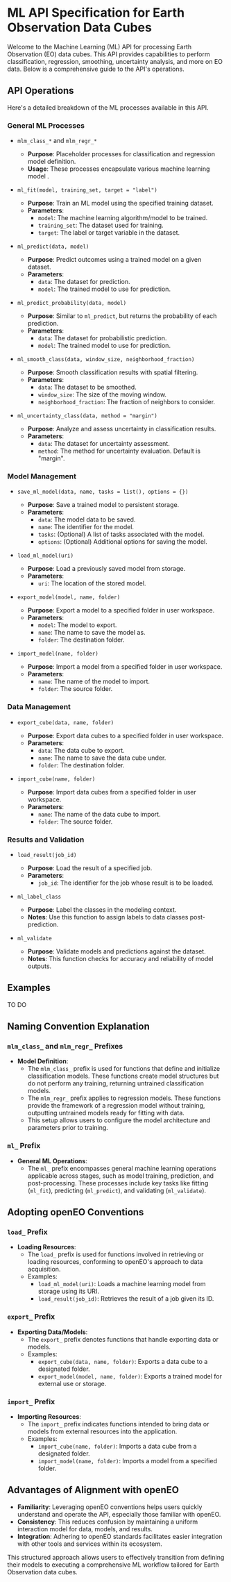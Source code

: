 # ML API Specification for Earth Observation Data Cubes

Welcome to the Machine Learning (ML) API for processing Earth Observation (EO) data cubes. This API provides capabilities to perform classification, regression, smoothing, uncertainty analysis, and more on EO data. Below is a comprehensive guide to the API's operations.



## API Operations

Here's a detailed breakdown of the ML processes available in this API.

### General ML Processes

- `mlm_class_*` and `mlm_regr_*`
  - **Purpose**: Placeholder processes for classification and regression model definition.
  - **Usage**: These processes encapsulate various machine learning model .

- `ml_fit(model, training_set, target = "label")`
  - **Purpose**: Train an ML model using the specified training dataset.
  - **Parameters**:
    - `model`: The machine learning algorithm/model to be trained.
    - `training_set`: The dataset used for training.
    - `target`: The label or target variable in the dataset.

- `ml_predict(data, model)`
  - **Purpose**: Predict outcomes using a trained model on a given dataset.
  - **Parameters**:
    - `data`: The dataset for prediction.
    - `model`: The trained model to use for prediction.

- `ml_predict_probability(data, model)`
  - **Purpose**: Similar to `ml_predict`, but returns the probability of each prediction.
  - **Parameters**:
    - `data`: The dataset for probabilistic prediction.
    - `model`: The trained model to use for prediction.

- `ml_smooth_class(data, window_size, neighborhood_fraction)`
  - **Purpose**: Smooth classification results with spatial filtering.
  - **Parameters**:
    - `data`: The dataset to be smoothed.
    - `window_size`: The size of the moving window.
    - `neighborhood_fraction`: The fraction of neighbors to consider.

- `ml_uncertainty_class(data, method = "margin")`
  - **Purpose**: Analyze and assess uncertainty in classification results.
  - **Parameters**:
    - `data`: The dataset for uncertainty assessment.
    - `method`: The method for uncertainty evaluation. Default is "margin".

### Model Management

- `save_ml_model(data, name, tasks = list(), options = {})`
  - **Purpose**: Save a trained model to persistent storage.
  - **Parameters**:
    - `data`: The model data to be saved.
    - `name`: The identifier for the model.
    - `tasks`: (Optional) A list of tasks associated with the model.
    - `options`: (Optional) Additional options for saving the model.

- `load_ml_model(uri)`
  - **Purpose**: Load a previously saved model from storage.
  - **Parameters**:
    - `uri`: The location of the stored model.

- `export_model(model, name, folder)`
  - **Purpose**: Export a model to a specified folder in user workspace.
  - **Parameters**:
    - `model`: The model to export.
    - `name`: The name to save the model as.
    - `folder`: The destination folder.

- `import_model(name, folder)`
  - **Purpose**: Import a model from a specified folder in user workspace.
  - **Parameters**:
    - `name`: The name of the model to import.
    - `folder`: The source folder.

### Data Management

- `export_cube(data, name, folder)`
  - **Purpose**: Export data cubes to a specified folder in user workspace.
  - **Parameters**:
    - `data`: The data cube to export.
    - `name`: The name to save the data cube under.
    - `folder`: The destination folder.

- `import_cube(name, folder)`
  - **Purpose**: Import data cubes from a specified folder in user workspace.
  - **Parameters**:
    - `name`: The name of the data cube to import.
    - `folder`: The source folder.

### Results and Validation

- `load_result(job_id)`
  - **Purpose**: Load the result of a specified job.
  - **Parameters**:
    - `job_id`: The identifier for the job whose result is to be loaded.

- `ml_label_class`
  - **Purpose**: Label the classes in the modeling context.
  - **Notes**: Use this function to assign labels to data classes post-prediction.

- `ml_validate`
  - **Purpose**: Validate models and predictions against the dataset.
  - **Notes**: This function checks for accuracy and reliability of model outputs.

## Examples

TO DO


## Naming Convention Explanation

### `mlm_class_` and `mlm_regr_` Prefixes

- **Model Definition**:
  - The `mlm_class_` prefix is used for functions that define and initialize classification models. These functions create model structures but do not perform any training, returning untrained classification models.
  - The `mlm_regr_` prefix applies to regression models. These functions provide the framework of a regression model without training, outputting untrained models ready for fitting with data.
  - This setup allows users to configure the model architecture and parameters prior to training.

### `ml_` Prefix

- **General ML Operations**:
  - The `ml_` prefix encompasses general machine learning operations applicable across stages, such as model training, prediction, and post-processing. These processes include key tasks like fitting (`ml_fit`), predicting (`ml_predict`), and validating (`ml_validate`).

## Adopting openEO Conventions

### `load_` Prefix

- **Loading Resources**:
  - The `load_` prefix is used for functions involved in retrieving or loading resources, conforming to openEO's approach to data acquisition.
  - Examples:
    - `load_ml_model(uri)`: Loads a machine learning model from storage using its URI.
    - `load_result(job_id)`: Retrieves the result of a job given its ID.

### `export_` Prefix

- **Exporting Data/Models**:
  - The `export_` prefix denotes functions that handle exporting data or models.
  - Examples:
    - `export_cube(data, name, folder)`: Exports a data cube to a designated folder.
    - `export_model(model, name, folder)`: Exports a trained model for external use or storage.

### `import_` Prefix

- **Importing Resources**:
  - The `import_` prefix indicates functions intended to bring data or models from external resources into the application.
  - Examples:
    - `import_cube(name, folder)`: Imports a data cube from a designated folder.
    - `import_model(name, folder)`: Imports a model from a specified folder.

## Advantages of Alignment with openEO

- **Familiarity**: Leveraging openEO conventions helps users quickly understand and operate the API, especially those familiar with openEO.
- **Consistency**: This reduces confusion by maintaining a uniform interaction model for data, models, and results.
- **Integration**: Adhering to openEO standards facilitates easier integration with other tools and services within its ecosystem.

This structured approach allows users to effectively transition from defining their models to executing a comprehensive ML workflow tailored for Earth Observation data cubes.
		